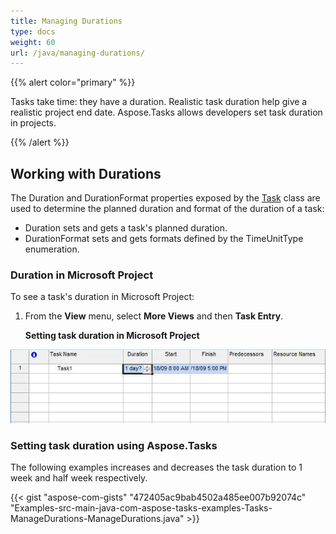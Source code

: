 ```yaml
---
title: Managing Durations
type: docs
weight: 60
url: /java/managing-durations/
---
```


{{% alert color="primary" %}} 

Tasks take time: they have a duration. Realistic task duration help give a realistic project end date. Aspose.Tasks allows developers set task duration in projects.

{{% /alert %}} 
## **Working with Durations**
The Duration and DurationFormat properties exposed by the [Task](https://apireference.aspose.com/tasks/java/com.aspose.tasks/Task/) class are used to determine the planned duration and format of the duration of a task:

- Duration sets and gets a task's planned duration.
- DurationFormat sets and gets formats defined by the TimeUnitType enumeration.
### **Duration in Microsoft Project**
To see a task's duration in Microsoft Project:

1. From the **View** menu, select **More Views** and then **Task Entry**. 

   **Setting task duration in Microsoft Project** 

![how to manage task duration in Microsoft Project](managing-durations_1.png)
### **Setting task duration using Aspose.Tasks**
The following examples increases and decreases the task duration to 1 week and half week respectively.

{{< gist "aspose-com-gists" "472405ac9bab4502a485ee007b92074c" "Examples-src-main-java-com-aspose-tasks-examples-Tasks-ManageDurations-ManageDurations.java" >}}

